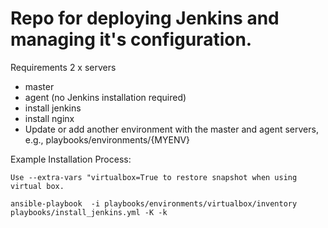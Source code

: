 # Repo for deploying Jenkins and managing it's configuration.


Requirements
2 x servers
 - master
 - agent (no Jenkins installation required)
- install jenkins
- install nginx
- Update or add another environment with the master and agent servers, e.g., playbooks/environments/{MYENV}


Example Installation Process:

```
Use --extra-vars "virtualbox=True to restore snapshot when using virtual box.

ansible-playbook  -i playbooks/environments/virtualbox/inventory playbooks/install_jenkins.yml -K -k
```



